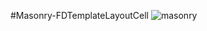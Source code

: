 #Masonry-FDTemplateLayoutCell
![masonry](http://upload-images.jianshu.io/upload_images/2061289-20bdc3a94c30d5ab.png?imageMogr2/auto-orient/strip%7CimageView2/2/w/1240)
